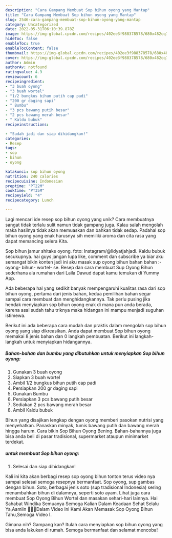 ```yaml
---
description: "Cara Gampang Membuat Sop bihun oyong yang Mantap"
title: "Cara Gampang Membuat Sop bihun oyong yang Mantap"
slug: 2546-cara-gampang-membuat-sop-bihun-oyong-yang-mantap
category: Uncategorized
date: 2022-05-31T06:10:39.878Z
image: https://img-global.cpcdn.com/recipes/402ee3f988378578/680x482cq70/sop-bihun-oyong-foto-resep-utama.jpg
hideToc: false
enableToc: true
enableTocContent: false
thumbnail: https://img-global.cpcdn.com/recipes/402ee3f988378578/680x482cq70/sop-bihun-oyong-foto-resep-utama.jpg
cover: https://img-global.cpcdn.com/recipes/402ee3f988378578/680x482cq70/sop-bihun-oyong-foto-resep-utama.jpg
author: Admin
authorAv: notfound
ratingvalue: 4.9
reviewcount: 6
recipeingredient:
- "3 buah oyong"
- "3 buah wortel"
- "1/2 bungkus bihun putih cap padi"
- "200 gr daging sapi"
- " Bumbu"
- "3 pcs bawang putih besar"
- "2 pcs bawang merah besar"
- " Kaldu bubuk"
recipeinstructions:

- "Sudah jadi dan siap dihidangkan!"
categories:
- Resep
tags:
- sop
- bihun
- oyong

katakunci: sop bihun oyong 
nutrition: 240 calories
recipecuisine: Indonesian
preptime: "PT22M"
cooktime: "PT35M"
recipeyield: "4"
recipecategory: Lunch

---
```





Lagi mencari ide resep sop bihun oyong yang unik? Cara membuatnya sangat tidak terlalu sulit namun tidak gampang juga. Kalau salah mengolah maka hasilnya tidak akan memuaskan dan bahkan tidak sedap. Padahal sop bihun oyong yang enak harusnya sih memiliki aroma dan cita rasa yang dapat memancing selera Kita.





Sop bihun jamur shitake oyong. foto: Instagram/@lidyatjahjadi. Kaldu bubuk secukupnya. hai guys jangan lupa like, comment dan subscribe ya biar aku semangat bikin konten jadi ini aku masak sup oyong bihun bahan bahan :- oyong- bihun- wortel- se. Resep dan cara membuat Sup Oyong Bihun sederhana ala rumahan dari Laila Dawud dapat kamu temukan di Yummy App.

Ada beberapa hal yang sedikit banyak mempengaruhi kualitas rasa dari sop bihun oyong, pertama dari jenis bahan, kedua pemilihan bahan segar sampai cara membuat dan menghidangkannya. Tak perlu pusing jika hendak menyiapkan sop bihun oyong enak di mana pun anda berada, karena asal sudah tahu triknya maka hidangan ini mampu menjadi suguhan istimewa.






Berikut ini ada beberapa cara mudah dan praktis dalam mengolah sop bihun oyong yang siap dikreasikan. Anda dapat membuat Sop bihun oyong memakai 8 jenis bahan dan 0 langkah pembuatan. Berikut ini langkah-langkah untuk menyiapkan hidangannya.

<!--inarticleads1-->

##### Bahan-bahan dan bumbu yang dibutuhkan untuk menyiapkan Sop bihun oyong:

1. Gunakan 3 buah oyong
1. Siapkan 3 buah wortel
1. Ambil 1/2 bungkus bihun putih cap padi
1. Persiapkan 200 gr daging sapi
1. Gunakan  Bumbu
1. Persiapkan 3 pcs bawang putih besar
1. Sediakan 2 pcs bawang merah besar
1. Ambil  Kaldu bubuk


Bihun yang disajikan lengkap dengan oyong memberi pasokan nutrisi yang menyehatkan. Panaskan minyak, tumis bawang putih dan bawang merah hingga harum. Cara bikin Sop Bihun Oyong Bening. Bahan-bahannya juga bisa anda beli di pasar tradisional, supermarket ataupun minimarket terdekat. 

<!--inarticleads2-->

#####  untuk membuat Sop bihun oyong:


1. Selesai dan siap dihidangkan!

Kali ini kita akan berbagi resep sop oyong bihun tonton terus video nya sampai selesai semoga resepnya bermanfaat. Sop oyong, sup gambas dengan bihun. Soto, berbagai jenis soto (sup tradisional Indonesia) sering menambahkan bihun di dalamnya, seperti soto ayam. Lihat juga cara membuat Sop Oyong Bihun Wortel dan masakan sehari-hari lainnya. Hai Sahabat Windika Semuanya ️Semoga Kalian Dalam Keadaan Sehat Selalu Ya,Aamiin 🙏🙏🙏Dalam Video Ini Kami Akan Memasak Sop Oyong Bihun Tahu,Semoga Video I. 

Gimana nih? Gampang kan? Itulah cara menyiapkan sop bihun oyong yang bisa anda lakukan di rumah. Semoga bermanfaat dan selamat mencoba!
